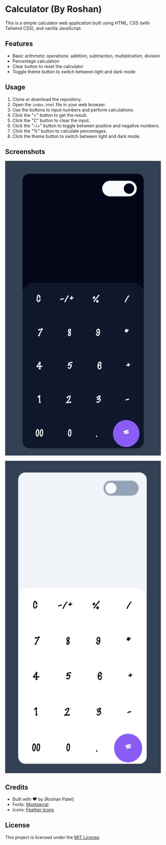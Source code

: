 # Calculator (By Roshan)

This is a simple calculator web application built using HTML, CSS (with Tailwind CSS), and vanilla JavaScript.

## Features

- Basic arithmetic operations: addition, subtraction, multiplication, division
- Percentage calculation
- Clear button to reset the calculator
- Toggle theme button to switch between light and dark mode

## Usage

1. Clone or download the repository.
2. Open the `index.html` file in your web browser.
3. Use the buttons to input numbers and perform calculations.
4. Click the "=" button to get the result.
5. Click the "C" button to clear the input.
6. Click the "-/+" button to toggle between positive and negative numbers.
7. Click the "%" button to calculate percentages.
8. Click the theme button to switch between light and dark mode.

## Screenshots

![Screenshot Dark Mode](screenshots/IMG_20240305_143033.jpg)

![Screenshot Light Mode](screenshots/IMG_20240305_143045.jpg)

## Credits

- Built with ❤️ by [Roshan Patel]
- Fonts: [Montserrat](https://fonts.google.com/specimen/Montserrat)
- Icons: [Feather Icons](https://feathericons.com/)

## License

This project is licensed under the [MIT License](LICENSE.txt).